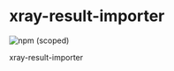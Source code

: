 # xray-result-importer
![npm (scoped)](https://img.shields.io/npm/v/@alphavortex/xray-result-importer)

xray-result-importer
